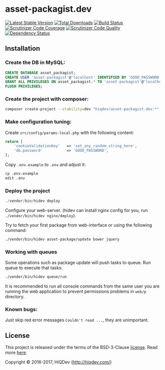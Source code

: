 # asset-packagist.dev

[![Latest Stable Version](https://poser.pugx.org/hiqdev/asset-packagist.dev/v/stable)](https://packagist.org/packages/hiqdev/asset-packagist.dev)
[![Total Downloads](https://poser.pugx.org/hiqdev/asset-packagist.dev/downloads)](https://packagist.org/packages/hiqdev/asset-packagist.dev)
[![Build Status](https://img.shields.io/travis/hiqdev/asset-packagist.dev.svg)](https://travis-ci.org/hiqdev/asset-packagist.dev)
[![Scrutinizer Code Coverage](https://img.shields.io/scrutinizer/coverage/g/hiqdev/asset-packagist.dev.svg)](https://scrutinizer-ci.com/g/hiqdev/asset-packagist.dev/)
[![Scrutinizer Code Quality](https://img.shields.io/scrutinizer/g/hiqdev/asset-packagist.dev.svg)](https://scrutinizer-ci.com/g/hiqdev/asset-packagist.dev/)
[![Dependency Status](https://www.versioneye.com/php/hiqdev:asset-packagist.dev/dev-master/badge.svg)](https://www.versioneye.com/php/hiqdev:asset-packagist.dev/dev-master)

## Installation

### Create the DB in MySQL:

```sql
CREATE DATABASE asset_packagist;
CREATE USER 'asset-packagist'@'localhost' IDENTIFIED BY 'GOOD_PASSWORD';
GRANT ALL PRIVILEGES ON asset_packagist.* TO 'asset-packagist'@'localhost';
FLUSH PRIVILEGES;
```

### Create the project with composer:

```sh
composer create-project --stability=dev "hiqdev/asset-packagist.dev:*" dir
```

### Make configuration tuning:

Create `src/config/params-local.php` with the following content:

```php
return [
    'cookieValidationKey'   => 'set_any_random_string_here',
    'db.password'           => 'GOOD_PASSWORD',
];
```

Copy `.env.example` to `.env` and adjust it:

```bash
cp .env.example
edit .env
```

### Deploy the project

```php
./vendor/bin/hidev deploy
```

Configure your web-server.
(hidev can install nginx config for you, run `./vendor/bin/hidev nginx/deploy`).

Try to fetch your first package from web-interface or using the following command:

```sh
./vendor/bin/hidev asset-package/update bower jquery
```

### Working with queues

Some operations such as package update will push tasks to queue.
Run queue to execute that tasks:

```bash
./vendor/bin/hidev queue/run
```

It is recommended to run all console commands from the same user you are running the web application
to prevent permissions problems in `web/p` directory.

### Known bugs:

Just skip red error messages `Couldn't read ...`, they are unimportant.

## License

This project is released under the terms of the BSD-3-Clause [license](LICENSE).
Read more [here](http://choosealicense.com/licenses/bsd-3-clause).

Copyright © 2016-2017, HiQDev (http://hiqdev.com/)
